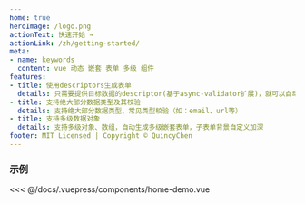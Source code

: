 ```yaml
---
home: true
heroImage: /logo.png
actionText: 快速开始 →
actionLink: /zh/getting-started/
meta:
- name: keywords
  content: vue 动态 嵌套 表单 多级 组件
features:
- title: 使用descriptors生成表单
  details: 只需要提供目标数据的descriptor(基于async-validator扩展)，就可以自动生成对应的表单元素(基于element-ui)
- title: 支持绝大部分数据类型及其校验
  details: 支持绝大部分数据类型、常见类型校验（如：email、url等）
- title: 支持多级数据对象
  details: 支持多级对象、数组，自动生成多级嵌套表单，子表单背景自定义加深
footer: MIT Licensed | Copyright © QuincyChen
---
```




### 示例

<code-demo name="home-demo" :collapse="false" lang="zh_CN"></code-demo>

<<< @/docs/.vuepress/components/home-demo.vue


